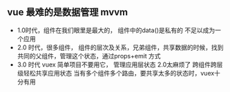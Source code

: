 ## vue 最难的是数据管理 mvvm
- 1.0时代，组件在我们眼里是最大的，
    组件中的data()是私有的
    不足以成为一个应用
- 2.0 时代，很多组件，
    组件的层次及关系，兄弟组件，共享数据的时候，找到共同的父组件，管理这个状态，通过props+emit 方式
- 3.0 时代 vuex 简单项目不要用它，
    管理应用层状态 2.0太麻烦了
    跨组件跨层级轻松共享应用状态
    当有多个组件多个路由，要共享太多的状态时，vuex十分有用